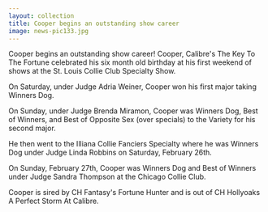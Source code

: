 ```yaml
---
layout: collection
title: Cooper begins an outstanding show career
image: news-pic133.jpg
---
```

Cooper begins an outstanding show career!
 Cooper, Calibre's The Key To The Fortune celebrated his six month old birthday at his first weekend of shows at the St. Louis Collie Club Specialty Show.
 
 On Saturday, under Judge Adria Weiner, Cooper won his first major taking Winners Dog.
 
 On Sunday, under Judge Brenda Miramon, Cooper was Winners Dog, Best of Winners, and Best of Opposite Sex (over specials) to the Variety for his second major.
 
 He then went to the Illiana Collie Fanciers Specialty where he was Winners Dog under Judge Linda Robbins on Saturday, February 26th.
 
 On Sunday, February 27th, Cooper was Winners Dog and Best of Winners under Judge Sandra Thompson at the Chicago Collie Club. 
 
 
 Cooper is sired by CH Fantasy's Fortune Hunter and is out of CH Hollyoaks A Perfect Storm At Calibre.
